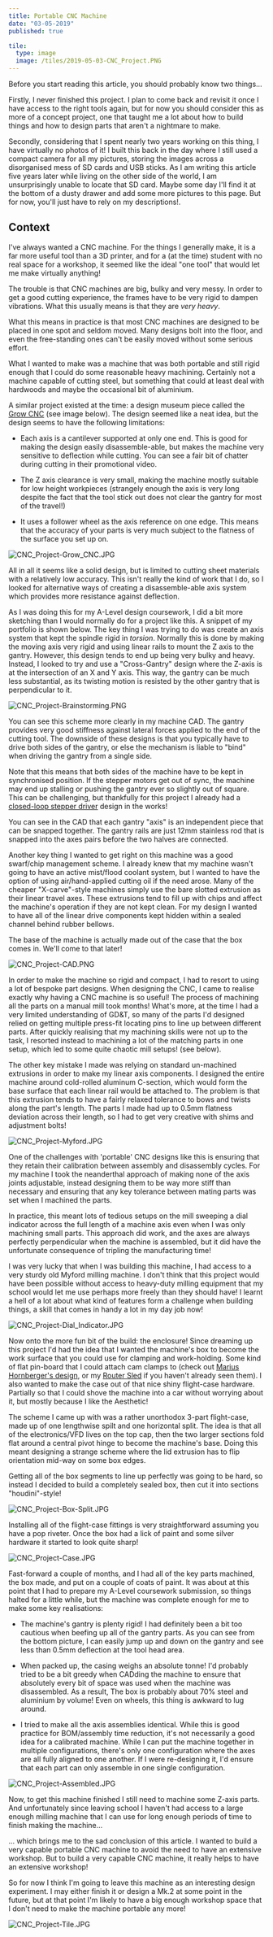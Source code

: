 ```yaml
---
title: Portable CNC Machine
date: "03-05-2019"
published: true

tile:
  type: image
  image: /tiles/2019-05-03-CNC_Project.PNG
---
```


Before you start reading this article, you should probably know two things...

Firstly, I never finished this project. I plan to come back and revisit it once I have access to the right tools again, but for now you should consider this as more of a concept project, one that taught me a lot about how to build things and how to design parts that aren't a nightmare to make.

Secondly, considering that I spent nearly two years working on this thing, I have virtually no photos of it! I built this back in the day where I still used a compact camera for all my pictures, storing the images across a disorganised mess of SD cards and USB sticks. As I am writing this article five years later while living on the other side of the world, I am unsurprisingly unable to locate that SD card. Maybe some day I'll find it at the bottom of a dusty drawer and add some more pictures to this page. But for now, you'll just have to rely on my descriptions!.

## Context

I've always wanted a CNC machine. For the things I generally make, it is a far more useful tool than a 3D printer, and for a (at the time) student with no real space for a workshop, it seemed like the ideal "one tool" that would let me make virtually anything!

The trouble is that CNC machines are big, bulky and very messy. In order to get a good cutting experience, the frames have to be very rigid to dampen vibrations. What this usually means is that they are _very heavy_.

What this means in practice is that most CNC machines are designed to be placed in one spot and seldom moved. Many designs bolt into the floor, and even the free-standing ones can't be easily moved without some serious effort.

What I wanted to make was a machine that was both portable and still rigid enough that I could do some reasonable heavy machining. Certainly not a machine capable of cutting steel, but something that could at least deal with hardwoods and maybe the occasional bit of aluminium.

A similar project existed at the time: a design museum piece called the [Grow CNC](https://vimeo.com/71319085) (see image below). The design seemed like a neat idea, but the design seems to have the following limitations:

- Each axis is a cantilever supported at only one end. This is good for making the design easily disassemble-able, but makes the machine very sensitive to deflection while cutting. You can see a fair bit of chatter during cutting in their promotional video.

- The Z axis clearance is very small, making the machine mostly suitable for low height workpieces (strangely enough the axis is very long despite the fact that the tool stick out does not clear the gantry for most of the travel!)

- It uses a follower wheel as the axis reference on one edge. This means that the accuracy of your parts is very much subject to the flatness of the surface you set up on.

![CNC_Project-Grow_CNC.JPG]({import.meta.env.VITE_IMAGE_BASE}/posts/CNC_Project-Grow_CNC.JPG)

All in all it seems like a solid design, but is limited to cutting sheet materials with a relatively low accuracy. This isn't really the kind of work that I do, so I looked for alternative ways of creating a disassemble-able axis system which provides more resistance against deflection.

As I was doing this for my A-Level design coursework, I did a bit more sketching than I would normally do for a project like this. A snippet of my portfolio is shown below. The key thing I was trying to do was create an axis system that kept the spindle rigid in _torsion_. Normally this is done by making the moving axis very rigid and using linear rails to mount the Z axis to the gantry. However, this design tends to end up being very bulky and heavy. Instead, I looked to try and use a "Cross-Gantry" design where the Z-axis is at the intersection of an X and Y axis. This way, the gantry can be much less substantial, as its twisting motion is resisted by the other gantry that is perpendicular to it.

![CNC_Project-Brainstorming.PNG]({import.meta.env.VITE_IMAGE_BASE}/posts/CNC_Project-Brainstorming.PNG)

You can see this scheme more clearly in my machine CAD. The gantry provides very good stiffness against lateral forces applied to the end of the cutting tool.
The downside of these designs is that you typically have to drive both sides of the gantry, or else the mechanism is liable to "bind" when driving the gantry from a single side.

Note that this means that both sides of the machine have to be kept in synchronised position. If the stepper motors get out of sync, the machine may end up stalling or pushing the gantry ever so slightly out of square. This can be challenging, but thankfully for this project I already had a [closed-loop stepper driver](/projects/Stepper_Driver) design in the works!

You can see in the CAD that each gantry "axis" is an independent piece that can be snapped together. The gantry rails are just 12mm stainless rod that is snapped into the axes pairs before the two halves are connected.

Another key thing I wanted to get right on this machine was a good swarf/chip management scheme. I already knew that my machine wasn't going to have an active mist/flood coolant system, but I wanted to have the option of using air/hand-applied cutting oil if the need arose. Many of the cheaper "X-carve"-style machines simply use the bare slotted extrusion as their linear travel axes. These extrusions tend to fill up with chips and affect the machine's operation if they are not kept clean. For my design I wanted to have all of the linear drive components kept hidden within a sealed channel behind rubber bellows.

The base of the machine is actually made out of the case that the box comes in. We'll come to that later!

![CNC_Project-CAD.PNG]({import.meta.env.VITE_IMAGE_BASE}/posts/CNC_Project-CAD.PNG)

In order to make the machine so rigid and compact, I had to resort to using a lot of bespoke part designs. When designing the CNC, I came to realise exactly why having a CNC machine is so useful! The process of machining all the parts on a manual mill took months! What's more, at the time I had a very limited understanding of GD&T, so many of the parts I'd designed relied on getting multiple press-fit locating pins to line up between different parts. After quickly realising that my machining skills were not up to the task, I resorted instead to machining a lot of the matching parts in one setup, which led to some quite chaotic mill setups! (see below).

The other key mistake I made was relying on standard un-machined extrusions in order to make my linear axis components. I designed the entire machine around cold-rolled aluminum C-section, which would form the base surface that each linear rail would be attached to. The problem is that this extrusion tends to have a fairly relaxed tolerance to bows and twists along the part's length. The parts I made had up to 0.5mm flatness deviation across their length, so I had to get very creative with shims and adjustment bolts!

![CNC_Project-Myford.JPG]({import.meta.env.VITE_IMAGE_BASE}/posts/CNC_Project-Myford.JPG)

One of the challenges with 'portable' CNC designs like this is ensuring that they retain their calibration between assembly and disassembly cycles. For my machine I took the neanderthal approach of making none of the axis joints adjustable, instead designing them to be way more stiff than necessary and ensuring that any key tolerance between mating parts was set when I machined the parts.

In practice, this meant lots of tedious setups on the mill sweeping a dial indicator across the full length of a machine axis even when I was only machining small parts. This approach did work, and the axes are always perfectly perpendicular when the machine is assembled, but it did have the unfortunate consequence of tripling the manufacturing time!

I was very lucky that when I was building this machine, I had access to a very sturdy old Myford milling machine. I don't think that this project would have been possible without access to heavy-duty milling equipment that my school would let me use perhaps more freely than they should have! I learnt a hell of a lot about what kind of features form a challenge when building things, a skill that comes in handy a lot in my day job now!

![CNC_Project-Dial_Indicator.JPG]({import.meta.env.VITE_IMAGE_BASE}/posts/CNC_Project-Dial_Indicator.JPG)

Now onto the more fun bit of the build: the enclosure! Since dreaming up this project I'd had the idea that I wanted the machine's box to become the work surface that you could use for clamping and work-holding. Some kind of flat pin-board that I could attach cam clamps to (check out [Marius Hornberger's design](https://www.youtube.com/watch?v=bpJyqLoqV04), or my [Router Sled](/projects/Router_Sled) if you haven't already seen them). I also wanted to make the case out of that nice shiny flight-case hardware. Partially so that I could shove the machine into a car without worrying about it, but mostly because I like the Aesthetic!

The scheme I came up with was a rather unorthodox 3-part flight-case, made up of one lengthwise spilt and one horizontal split. The idea is that all of the electronics/VFD lives on the top cap, then the two larger sections fold flat around a central pivot hinge to become the machine's base. Doing this meant designing a strange scheme where the lid extrusion has to flip orientation mid-way on some box edges.

Getting all of the box segments to line up perfectly was going to be hard, so instead I decided to build a completely sealed box, then cut it into sections "houdini"-style!

![CNC_Project-Box-Split.JPG]({import.meta.env.VITE_IMAGE_BASE}/posts/CNC_Project-Box-Split.JPG)

Installing all of the flight-case fittings is very straightforward assuming you have a pop riveter. Once the box had a lick of paint and some silver hardware it started to look quite sharp!

![CNC_Project-Case.JPG]({import.meta.env.VITE_IMAGE_BASE}/posts/CNC_Project-Case.JPG)

Fast-forward a couple of months, and I had all of the key parts machined, the box made, and put on a couple of coats of paint. It was about at this point that I had to prepare my A-Level coursework submission, so things halted for a little while, but the machine was complete enough for me to make some key realisations:

- The machine's gantry is plenty rigid! I had definitely been a bit too cautious when beefing up all of the gantry parts. As you can see from the bottom picture, I can easily jump up and down on the gantry and see less than 0.5mm deflection at the tool head area.

- When packed up, the casing weighs an absolute tonne! I'd probably tried to be a bit greedy when CADding the machine to ensure that absolutely every bit of space was used when the machine was disassembled. As a result, The box is probably about 70% steel and aluminium by volume! Even on wheels, this thing is awkward to lug around.

- I tried to make all the axis assemblies identical. While this is good practice for BOM/assembly time reduction, it's not necessarily a good idea for a calibrated machine. While I can put the machine together in multiple configurations, there's only one configuration where the axes are all fully aligned to one another. If I were re-designing it, I'd ensure that each part can only assemble in one single configuration.

![CNC_Project-Assembled.JPG]({import.meta.env.VITE_IMAGE_BASE}/posts/CNC_Project-Assembled.JPG)

Now, to get this machine finished I still need to machine some Z-axis parts. And unfortunately since leaving school I haven't had access to a large enough milling machine that I can use for long enough periods of time to finish making the machine...

... which brings me to the sad conclusion of this article. I wanted to build a very capable portable CNC machine to avoid the need to have an extensive workshop. But to build a very capable CNC machine, it really helps to have an extensive workshop!

So for now I think I'm going to leave this machine as an interesting design experiment. I may either finish it or design a Mk.2 at some point in the future, but at that point I'm likely to have a big enough workshop space that I don't need to make the machine portable any more!

![CNC_Project-Tile.JPG]({import.meta.env.VITE_IMAGE_BASE}/posts/CNC_Project-Tile.jpg)

